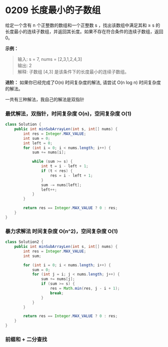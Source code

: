 # 0209 长度最小的子数组
给定一个含有 n 个正整数的数组和一个正整数 s ，找出该数组中满足其和 ≥ s 的长度最小的连续子数组，并返回其长度。如果不存在符合条件的连续子数组，返回 0。

**示例：**
>输入: s = 7, nums = [2,3,1,2,4,3]  
 输出: 2  
 解释: 子数组 [4,3] 是该条件下的长度最小的连续子数组。  
 
**进阶：**
如果你已经完成了O(n) 时间复杂度的解法, 请尝试 O(n log n) 时间复杂度的解法。

一共有三种解法，我自己的解法是双指针  


### 最优解法，双指针，时间复杂度 O(n)，空间复杂度 O(1)

```java
class Solution {
    public int minSubArrayLen(int s, int[] nums) {
        int res = Integer.MAX_VALUE;
        int sum = 0;
        int left = 0;
        for (int i = 0; i < nums.length; i++) {
            sum += nums[i];

            while (sum >= s) {
                int t = i - left + 1;
                if (t < res) {
                    res = i - left + 1;
                }
                sum -= nums[left];
                left++;
            }
        }

        return res == Integer.MAX_VALUE ? 0 : res;
    }
}

```


### 暴力求解法 时间复杂度 O(n^2)，空间复杂度 O(1)
```java
class Solution2 {
    public int minSubArrayLen(int s, int[] nums) {
        int res = Integer.MAX_VALUE;
        int sum;

        for (int i = 0; i < nums.length; i++) {
            sum = 0;
            for (int j = i; j < nums.length; j++) {
                sum += nums[j];
                if (sum >= s) {
                    res = Math.min(res, j - i + 1);
                    break;
                }
            }
        }

        return res == Integer.MAX_VALUE ? 0 : res;
    }
}
```
### 前缀和 + 二分查找

